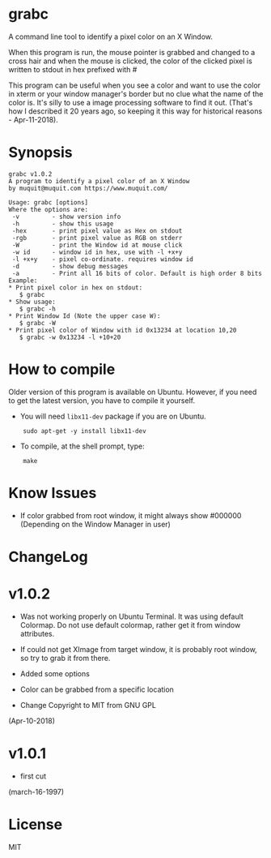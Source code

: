 # grabc
A command line tool to identify a pixel color on an X Window.

When this program is run, the mouse pointer is grabbed and changed to
a cross hair and when the mouse is clicked, the color of the clicked
pixel is written to stdout in hex prefixed with #

This program can be useful when you see a color and want to use the
color in xterm or your window manager's border but no clue what the
name of the color is. It's silly to use a image processing software
to find it out. (That's how I described it 20 years ago, so keeping it 
this way for historical reasons - Apr-11-2018).

# Synopsis

```
grabc v1.0.2
A program to identify a pixel color of an X Window
by muquit@muquit.com https://www.muquit.com/

Usage: grabc [options]
Where the options are:
 -v         - show version info
 -h         - show this usage
 -hex       - print pixel value as Hex on stdout
 -rgb       - print pixel value as RGB on stderr
 -W         - print the Window id at mouse click
 -w id      - window id in hex, use with -l +x+y
 -l +x+y    - pixel co-ordinate. requires window id
 -d         - show debug messages
 -a         - Print all 16 bits of color. Default is high order 8 bits
Example:
* Print pixel color in hex on stdout:
   $ grabc
* Show usage:
   $ grabc -h
* Print Window Id (Note the upper case W):
   $ grabc -W
* Print pixel color of Window with id 0x13234 at location 10,20
   $ grabc -w 0x13234 -l +10+20
```

# How to compile
Older version of this program is available on Ubuntu. However, if you need to get the latest version, you have to compile it yourself.

* You will need ```libx11-dev``` package if you are on Ubuntu. 
```
    sudo apt-get -y install libx11-dev
```


* To compile, at the shell prompt, type:
```
    make
```    

# Know Issues

* If color grabbed from root window, it might always show #000000 (Depending
on the Window Manager in user)


# ChangeLog

# v1.0.2
 * Was not working properly on Ubuntu Terminal. It was using default Colormap. Do not use default colormap, rather get it from window attributes. 
 * If could not get XImage from target window, it is probably root window,
    so try to grab it from there.
* Added some options
* Color can be grabbed from a specific location

* Change Copyright to MIT from GNU GPL

(Apr-10-2018)

# v1.0.1
* first cut

(march-16-1997)


# License

MIT
